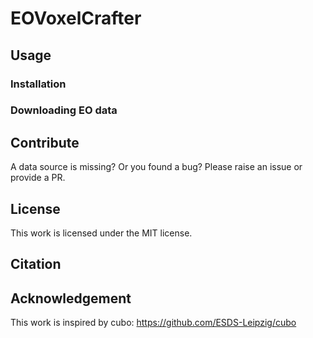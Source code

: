 # EOVoxelCrafter
## Usage
### Installation
### Downloading EO data

## Contribute
A data source is missing? Or you found a bug? Please raise an issue or provide a PR.
## License
This work is licensed under the MIT license.
## Citation

## Acknowledgement
This work is inspired by cubo: https://github.com/ESDS-Leipzig/cubo